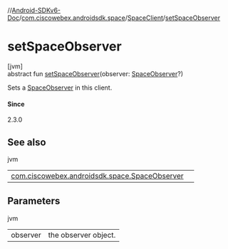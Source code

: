 //[Android-SDKv6-Doc](../../../index.md)/[com.ciscowebex.androidsdk.space](../index.md)/[SpaceClient](index.md)/[setSpaceObserver](set-space-observer.md)

# setSpaceObserver

[jvm]\
abstract fun [setSpaceObserver](set-space-observer.md)(observer: [SpaceObserver](../-space-observer/index.md)?)

Sets a [SpaceObserver](../-space-observer/index.md) in this client.

#### Since

2.3.0

## See also

jvm

| | |
|---|---|
| [com.ciscowebex.androidsdk.space.SpaceObserver](../-space-observer/index.md) |  |

## Parameters

jvm

| | |
|---|---|
| observer | the observer object. |
